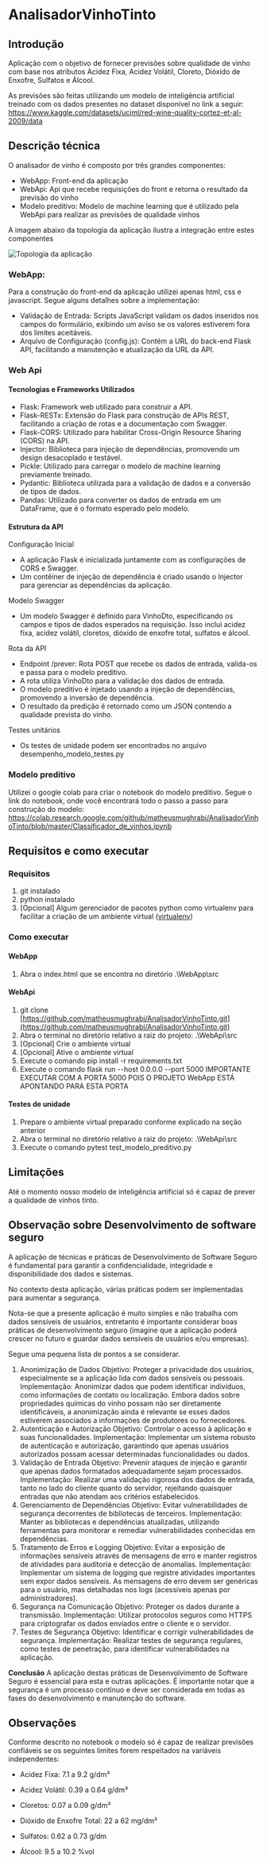 # AnalisadorVinhoTinto

## Introdução
Aplicação com o objetivo de fornecer previsões sobre qualidade de vinho com base nos atributos Acidez Fixa, Acidez Volátil, Cloreto, Dióxido de Enxofre, Sulfatos e Álcool.

As previsões são feitas utilizando um modelo de inteligência artificial treinado com os dados presentes no dataset disponível no link a seguir: https://www.kaggle.com/datasets/uciml/red-wine-quality-cortez-et-al-2009/data

## Descrição técnica<a name = "descricao_tecnica"></a>
O analisador de vinho é composto por três grandes componentes:
- WebApp: Front-end da aplicação
- WebApi: Api que recebe requisições do front e retorna o resultado da previsão do vinho
- Modelo preditivo: Modelo de machine learning que é utilizado pela WebApi para realizar as previsões de qualidade vinhos
  
A imagem abaixo da topologia da aplicação ilustra a integração entre estes componentes

![Topologia da aplicação](./imagens/topologia_aplicacao.png)

### WebApp:
Para a construção do front-end da aplicação utilizei apenas html, css e javascript.
Segue alguns detalhes sobre a implementação:

- Validação de Entrada: Scripts JavaScript validam os dados inseridos nos campos do formulário, exibindo um aviso se os valores estiverem fora dos limites aceitáveis.
- Arquivo de Configuração (config.js): Contém a URL do back-end Flask API, facilitando a manutenção e atualização da URL da API.

### Web Api
#### Tecnologias e Frameworks Utilizados
- Flask: Framework web utilizado para construir a API.
- Flask-RESTx: Extensão do Flask para construção de APIs REST, facilitando a criação de rotas e a documentação com Swagger.
- Flask-CORS: Utilizado para habilitar Cross-Origin Resource Sharing (CORS) na API.
- Injector: Biblioteca para injeção de dependências, promovendo um design desacoplado e testável.
- Pickle: Utilizado para carregar o modelo de machine learning previamente treinado.
- Pydantic: Biblioteca utilizada para a validação de dados e a conversão de tipos de dados.
- Pandas: Utilizado para converter os dados de entrada em um DataFrame, que é o formato esperado pelo modelo.

#### Estrutura da API
Configuração Inicial
- A aplicação Flask é inicializada juntamente com as configurações de CORS e Swagger.
- Um contêiner de injeção de dependência é criado usando o Injector para gerenciar as dependências da aplicação.

Modelo Swagger
- Um modelo Swagger é definido para VinhoDto, especificando os campos e tipos de dados esperados na requisição. Isso inclui acidez fixa, acidez volátil, cloretos, dióxido de enxofre total, sulfatos e álcool.

Rota da API
- Endpoint /prever: Rota POST que recebe os dados de entrada, valida-os e passa para o modelo preditivo.
- A rota utiliza VinhoDto para a validação dos dados de entrada.
- O modelo preditivo é injetado usando a injeção de dependências, promovendo a inversão de dependência.
- O resultado da predição é retornado como um JSON contendo a qualidade prevista do vinho.

Testes unitários
- Os testes de unidade podem ser encontrados no arquivo desempenho_modelo_testes.py

### Modelo preditivo
Utilizei o google colab para criar o notebook do modelo preditivo.
Segue o link do notebook, onde você encontrará todo o passo a passo para construção do modelo: https://colab.research.google.com/github/matheusmughrabi/AnalisadorVinhoTinto/blob/master/Classificador_de_vinhos.ipynb

## Requisitos e como executar<a name = "requisitos"></a>
### Requisitos
1. git instalado
2. python instalado
3. [Opcional] Algum gerenciador de pacotes python como virtualenv para facilitar a criação de um ambiente virtual ([virtualenv](https://virtualenv.pypa.io/en/latest/installation.html))

### Como executar
#### WebApp
1. Abra o index.html que se encontra no diretório .\WebApp\src

#### WebApi
1. git clone [https://github.com/matheusmughrabi/AnalisadorVinhoTinto.git](https://github.com/matheusmughrabi/AnalisadorVinhoTinto.git)
2. Abra o terminal no diretório relativo a raiz do projeto: .\WebApi\src
3. [Opcional] Crie o ambiente virtual
4. [Opcional] Ative o ambiente virtual
5. Execute o comando pip install -r requirements.txt
6. Execute o comando flask run --host 0.0.0.0 --port 5000 IMPORTANTE EXECUTAR COM A PORTA 5000 POIS O PROJETO WebApp ESTÁ APONTANDO PARA ESTA PORTA

#### Testes de unidade
1. Prepare o ambiente virtual preparado conforme explicado na seção anterior
2. Abra o terminal no diretório relativo a raiz do projeto: .\WebApi\src
3. Execute o comando pytest test_modelo_preditivo.py

## Limitações<a name = "limitacoes"></a>
Até o momento nosso modelo de inteligência artificial só é capaz de prever a qualidade de vinhos tinto.

## Observação sobre Desenvolvimento de software seguro
A aplicação de técnicas e práticas de Desenvolvimento de Software Seguro é fundamental para garantir a confidencialidade, integridade e disponibilidade dos dados e sistemas. 

No contexto desta aplicação, várias práticas podem ser implementadas para aumentar a segurança.

Nota-se que a presente aplicação é muito simples e não trabalha com dados sensíveis de usuários, entretanto é importante considerar boas práticas de desenvolvimento seguro (imagine que a aplicação poderá crescer no futuro e guardar dados sensíveis de usuários e/ou empresas).

Segue uma pequena lista de pontos a se considerar.

1. Anonimização de Dados
Objetivo: Proteger a privacidade dos usuários, especialmente se a aplicação lida com dados sensíveis ou pessoais.
Implementação: Anonimizar dados que podem identificar indivíduos, como informações de contato ou localização. Embora dados sobre propriedades químicas do vinho possam não ser diretamente identificáveis, a anonimização ainda é relevante se esses dados estiverem associados a informações de produtores ou fornecedores.
2. Autenticação e Autorização
Objetivo: Controlar o acesso à aplicação e suas funcionalidades.
Implementação: Implementar um sistema robusto de autenticação e autorização, garantindo que apenas usuários autorizados possam acessar determinadas funcionalidades ou dados.
3. Validação de Entrada
Objetivo: Prevenir ataques de injeção e garantir que apenas dados formatados adequadamente sejam processados.
Implementação: Realizar uma validação rigorosa dos dados de entrada, tanto no lado do cliente quanto do servidor, rejeitando quaisquer entradas que não atendam aos critérios estabelecidos.
4. Gerenciamento de Dependências
Objetivo: Evitar vulnerabilidades de segurança decorrentes de bibliotecas de terceiros.
Implementação: Manter as bibliotecas e dependências atualizadas, utilizando ferramentas para monitorar e remediar vulnerabilidades conhecidas em dependências.
5. Tratamento de Erros e Logging
Objetivo: Evitar a exposição de informações sensíveis através de mensagens de erro e manter registros de atividades para auditoria e detecção de anomalias.
Implementação: Implementar um sistema de logging que registre atividades importantes sem expor dados sensíveis. As mensagens de erro devem ser genéricas para o usuário, mas detalhadas nos logs (acessíveis apenas por administradores).
6. Segurança na Comunicação
Objetivo: Proteger os dados durante a transmissão.
Implementação: Utilizar protocolos seguros como HTTPS para criptografar os dados enviados entre o cliente e o servidor.
7. Testes de Segurança
Objetivo: Identificar e corrigir vulnerabilidades de segurança.
Implementação: Realizar testes de segurança regulares, como testes de penetração, para identificar vulnerabilidades na aplicação.

**Conclusão**
A aplicação destas práticas de Desenvolvimento de Software Seguro é essencial para esta e outras aplicações. 
É importante notar que a segurança é um processo contínuo e deve ser considerada em todas as fases do desenvolvimento e manutenção do software.

## Observações <a name = "observacoes"></a>
Conforme descrito no notebook o modelo só é capaz de realizar previsões confiáveis se os seguintes limites forem respeitados na variáveis independentes:
- Acidez Fixa: 7.1 a 9.2 g/dm³

- Acidez Volátil: 0.39 a 0.64 g/dm³

- Cloretos: 0.07 a 0.09 g/dm³

- Dióxido de Enxofre Total: 22 a 62 mg/dm³

- Sulfatos: 0.62 a 0.73 g/dm

- Álcool: 9.5 a 10.2 %vol
